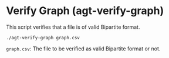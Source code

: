 # Verify Graph (agt-verify-graph)

This script verifies that a file is of valid Bipartite format.

```
./agt-verify-graph graph.csv
```

`graph.csv`: The file to be verified as valid Bipartite format or not.
